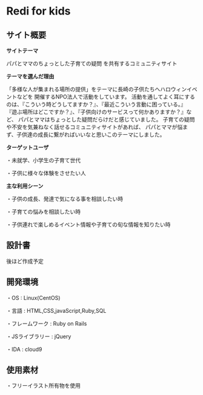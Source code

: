 # Redi for kids

## サイト概要

****サイトテーマ****

パパとママのちょっとした子育ての疑問
を共有するコミュニティサイト

****テーマを選んだ理由****

「多様な人が集まれる場所の提供」をテーマに長崎の子供たちへハロウィンイベントなどを
開催するNPO法人で活動をしています。
活動を通してよく耳にするのは、『こういう時どうしてますか？』、『最近こういう言動に困っている。』
『遊ぶ場所はどこですか？』、『子供向けのサービスって何かありますか？』など、
パパとママはちょっとした疑問だらけだと感じていました。
子育ての疑問や不安を気兼ねなく話せるコミュニティサイトがあれば、
パパとママが悩まず、子供達の成長に繋がればいいなと思いこのテーマにしました。

****ターゲットユーザ****

・未就学、小学生の子育て世代

・子供に様々な体験をさせたい人

****主な利用シーン****

・子供の成長、発達で気になる事を相談したい時

・子育ての悩みを相談したい時

・子供連れで楽しめるイベント情報や子育ての旬な情報を知りたい時

## 設計書

後ほど作成予定

## 開発環境

・OS : Linux(CentOS)

・言語 : HTML,CSS,javaScript,Ruby,SQL

・フレームワーク : Ruby on Rails

・JSライブラリー : jQuery

・IDA : cloud9

## 使用素材

・フリーイラスト所有物を使用



